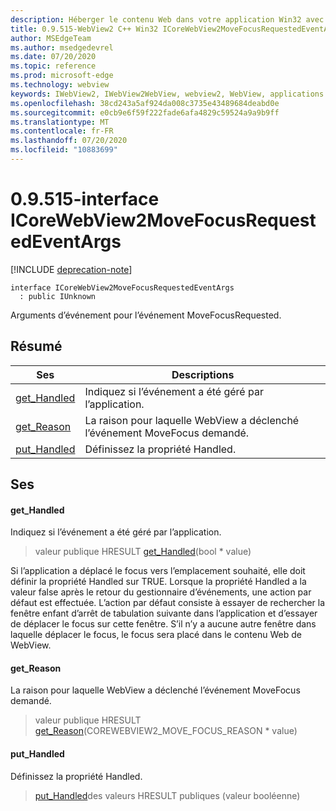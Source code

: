 ```yaml
---
description: Héberger le contenu Web dans votre application Win32 avec le contrôle Microsoft Edge WebView2
title: 0.9.515-WebView2 C++ Win32 ICoreWebView2MoveFocusRequestedEventArgs
author: MSEdgeTeam
ms.author: msedgedevrel
ms.date: 07/20/2020
ms.topic: reference
ms.prod: microsoft-edge
ms.technology: webview
keywords: IWebView2, IWebView2WebView, webview2, WebView, applications Win32, Win32, Edge, ICoreWebView2, ICoreWebView2Controller, contrôle de navigateur, html Edge
ms.openlocfilehash: 38cd243a5af924da008c3735e43489684deabd0e
ms.sourcegitcommit: e0cb9e6f59f222fade6afa4829c59524a9a9b9ff
ms.translationtype: MT
ms.contentlocale: fr-FR
ms.lasthandoff: 07/20/2020
ms.locfileid: "10883699"
---
```

# 0.9.515-interface ICoreWebView2MoveFocusRequestedEventArgs 

[!INCLUDE [deprecation-note](../../includes/deprecation-note.md)]

```
interface ICoreWebView2MoveFocusRequestedEventArgs
  : public IUnknown
```

Arguments d’événement pour l’événement MoveFocusRequested.

## Résumé

 Ses                        | Descriptions
--------------------------------|---------------------------------------------
[get_Handled](#get_handled) | Indiquez si l’événement a été géré par l’application.
[get_Reason](#get_reason) | La raison pour laquelle WebView a déclenché l’événement MoveFocus demandé.
[put_Handled](#put_handled) | Définissez la propriété Handled.

## Ses

#### get_Handled 

Indiquez si l’événement a été géré par l’application.

> valeur publique HRESULT [get_Handled](#get_handled)(bool * value)

Si l’application a déplacé le focus vers l’emplacement souhaité, elle doit définir la propriété Handled sur TRUE. Lorsque la propriété Handled a la valeur false après le retour du gestionnaire d’événements, une action par défaut est effectuée. L’action par défaut consiste à essayer de rechercher la fenêtre enfant d’arrêt de tabulation suivante dans l’application et d’essayer de déplacer le focus sur cette fenêtre. S’il n’y a aucune autre fenêtre dans laquelle déplacer le focus, le focus sera placé dans le contenu Web de WebView.

#### get_Reason 

La raison pour laquelle WebView a déclenché l’événement MoveFocus demandé.

> valeur publique HRESULT [get_Reason](#get_reason)(COREWEBVIEW2_MOVE_FOCUS_REASON * value)

#### put_Handled 

Définissez la propriété Handled.

> [put_Handled](#put_handled)des valeurs HRESULT publiques (valeur booléenne)

